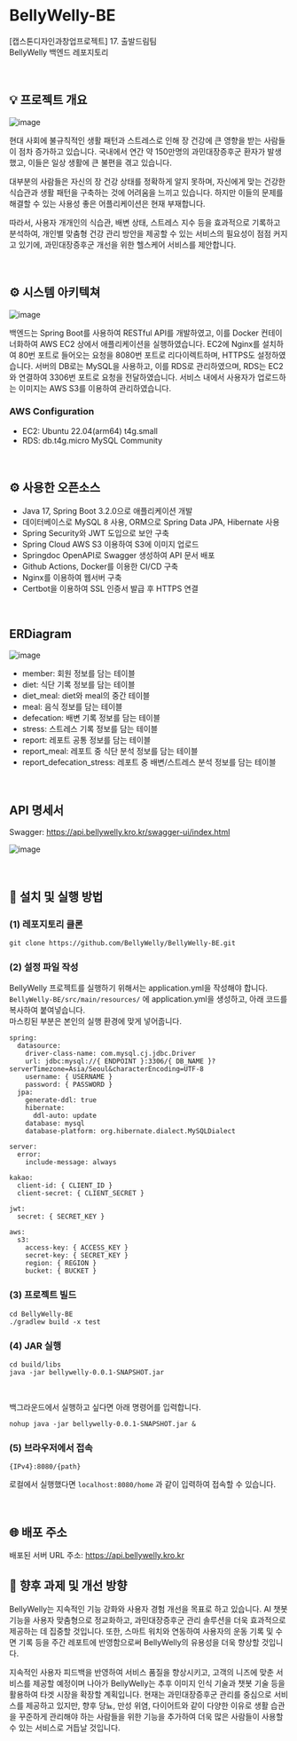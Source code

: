 # BellyWelly-BE
[캡스톤디자인과창업프로젝트] 17. 출발드림팀 <br>
BellyWelly 백엔드 레포지토리

<br>

## 💡 프로젝트 개요
![image](https://github.com/BellyWelly/BellyWelly-BE/assets/121334671/a495a745-c481-4934-9822-e459c845da1a)

현대 사회에 불규칙적인 생활 패턴과 스트레스로 인해 장 건강에 큰 영향을 받는 사람들이 점차 증가하고 있습니다. 국내에서 연간 약 150만명의 과민대장증후군 환자가 발생했고, 이들은 일상 생활에 큰 불편을 겪고 있습니다.

대부분의 사람들은 자신의 장 건강 상태를 정확하게 알지 못하며, 자신에게 맞는 건강한 식습관과 생활 패턴을 구축하는 것에 어려움을 느끼고 있습니다. 하지만 이들의 문제를 해결할 수 있는 사용성 좋은 어플리케이션은 현재 부재합니다.

따라서, 사용자 개개인의 식습관, 배변 상태, 스트레스 지수 등을 효과적으로 기록하고 분석하여, 개인별 맞춤형 건강 관리 방안을 제공할 수 있는 서비스의 필요성이 점점 커지고 있기에, 과민대장증후군 개선을 위한 헬스케어 서비스를 제안합니다. 

<br>

## ⚙️ 시스템 아키텍쳐 
![image](https://github.com/BellyWelly/BellyWelly-BE/assets/121334671/58a2a335-9a7c-4eb5-a5c9-a601b28b601e)

백엔드는 Spring Boot를 사용하여 RESTful API를 개발하였고, 이를 Docker 컨테이너화하여 AWS EC2 상에서 애플리케이션을 실행하였습니다. 
EC2에 Nginx를 설치하여 80번 포트로 들어오는 요청을 8080번 포트로 리다이렉트하며, HTTPS도 설정하였습니다. 
서버의 DB로는 MySQL을 사용하고, 이를 RDS로 관리하였으며, RDS는 EC2와 연결하여 3306번 포트로 요청을 전달하였습니다.
서비스 내에서 사용자가 업로드하는 이미지는 AWS S3를 이용하여 관리하였습니다.


### AWS Configuration
- EC2: Ubuntu 22.04(arm64) t4g.small
- RDS: db.t4g.micro MySQL Community

<br>

## ⚙️ 사용한 오픈소스
- Java 17, Spring Boot 3.2.0으로 애플리케이션 개발
- 데이터베이스로 MySQL 8 사용, ORM으로 Spring Data JPA, Hibernate 사용
- Spring Security와 JWT 도입으로 보안 구축
- Spring Cloud AWS S3 이용하여 S3에 이미지 업로드
- Springdoc OpenAPI로 Swagger 생성하여 API 문서 배포
- Github Actions, Docker를 이용한 CI/CD 구축
- Nginx를 이용하여 웹서버 구축
- Certbot을 이용하여 SSL 인증서 발급 후 HTTPS 연결

<br>

## ERDiagram
![image](https://github.com/BellyWelly/BellyWelly-BE/assets/121334671/685e013a-715a-4e82-8344-41ba2d94025e)
- member: 회원 정보를 담는 테이블
- diet: 식단 기록 정보를 담는 테이블
- diet_meal: diet와 meal의 중간 테이블
- meal: 음식 정보를 담는 테이블
- defecation: 배변 기록 정보를 담는 테이블
- stress: 스트레스 기록 정보를 담는 테이블
- report: 레포트 공통 정보를 담는 테이블
- report_meal: 레포트 중 식단 분석 정보를 담는 테이블
- report_defecation_stress: 레포트 중 배변/스트레스 분석 정보를 담는 테이블

<br>

## API 명세서
Swagger: https://api.bellywelly.kro.kr/swagger-ui/index.html <br>

![image](https://github.com/BellyWelly/BellyWelly-BE/assets/121334671/e8d492ee-f8ad-4de8-bc6f-2ce9d8e16d79)

<br>

## 🔧 설치 및 실행 방법

### (1) 레포지토리 클론
```
git clone https://github.com/BellyWelly/BellyWelly-BE.git
```

### (2) 설정 파일 작성

BellyWelly 프로젝트를 실행하기 위해서는 application.yml을 작성해야 합니다. <br>
`BellyWelly-BE/src/main/resources/` 에 application.yml을 생성하고, 아래 코드를 복사하여 붙여넣습니다. <br>
마스킹된 부분은 본인의 실행 환경에 맞게 넣어줍니다.
```
spring:
  datasource:
    driver-class-name: com.mysql.cj.jdbc.Driver
    url: jdbc:mysql://{ ENDPOINT }:3306/{ DB_NAME }?serverTimezone=Asia/Seoul&characterEncoding=UTF-8
    username: { USERNAME }
    password: { PASSWORD }
  jpa:
    generate-ddl: true
    hibernate:
      ddl-auto: update
    database: mysql
    database-platform: org.hibernate.dialect.MySQLDialect

server:
  error:
    include-message: always

kakao:
  client-id: { CLIENT_ID }
  client-secret: { CLIENT_SECRET }

jwt:
  secret: { SECRET_KEY }

aws:
  s3:
    access-key: { ACCESS_KEY }
    secret-key: { SECRET_KEY }
    region: { REGION }
    bucket: { BUCKET }
```

### (3) 프로젝트 빌드
```
cd BellyWelly-BE
./gradlew build -x test
```

### (4) JAR 실행
```
cd build/libs
java -jar bellywelly-0.0.1-SNAPSHOT.jar
```
<br>

백그라운드에서 실행하고 싶다면 아래 명령어를 입력합니다.
```
nohup java -jar bellywelly-0.0.1-SNAPSHOT.jar &
```

### (5) 브라우저에서 접속
`{IPv4}:8080/{path}`
<br>

로컬에서 실행했다면 `localhost:8080/home` 과 같이 입력하여 접속할 수 있습니다.

<br>

## 🌐 배포 주소
배포된 서버 URL 주소: https://api.bellywelly.kro.kr


## 📕 향후 과제 및 개선 방향
BellyWelly는 지속적인 기능 강화와 사용자 경험 개선을 목표로 하고 있습니다. AI 챗봇 기능을 사용자 맞춤형으로 정교화하고, 과민대장증후군 관리 솔루션을 더욱 효과적으로 제공하는 데 집중할 것입니다. 또한, 스마트 워치와 연동하여 사용자의 운동 기록 및 수면 기록 등을 주간 레포트에 반영함으로써 BellyWelly의 유용성을 더욱 향상할 것입니다.

지속적인 사용자 피드백을 반영하여 서비스 품질을 향상시키고, 고객의 니즈에 맞춘 서비스를 제공할 예정이며 나아가 BellyWelly는 추후 이미지 인식 기술과 챗봇 기술 등을 활용하여 타겟 시장을 확장할 계획입니다. 현재는 과민대장증후군 관리를 중심으로 서비스를 제공하고 있지만, 향후 당뇨, 만성 위염, 다이어트와 같이 다양한 이유로 생활 습관을 꾸준하게 관리해야 하는 사람들을 위한 기능을 추가하여 더욱 많은 사람들이 사용할 수 있는 서비스로 거듭날 것입니다.
<br>
